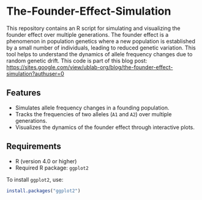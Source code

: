 # The-Founder-Effect-Simulation
This repository contains an R script for simulating and visualizing the founder effect over multiple generations. The founder effect is a phenomenon in population genetics where a new population is established by a small number of individuals, leading to reduced genetic variation. This tool helps to understand the dynamics of allele frequency changes due to random genetic drift. This code is part of this blog post: https://sites.google.com/view/ublab-org/blog/the-founder-effect-simulation?authuser=0

## Features
- Simulates allele frequency changes in a founding population.
- Tracks the frequencies of two alleles (`A1` and `A2`) over multiple generations.
- Visualizes the dynamics of the founder effect through interactive plots.

## Requirements
- R (version 4.0 or higher)
- Required R package: `ggplot2`

To install `ggplot2`, use:
```R
install.packages("ggplot2")


